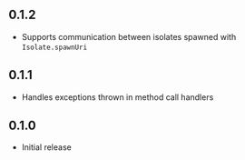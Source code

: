 ## 0.1.2

- Supports communication between isolates spawned with `Isolate.spawnUri`

## 0.1.1

- Handles exceptions thrown in method call handlers

## 0.1.0

- Initial release

